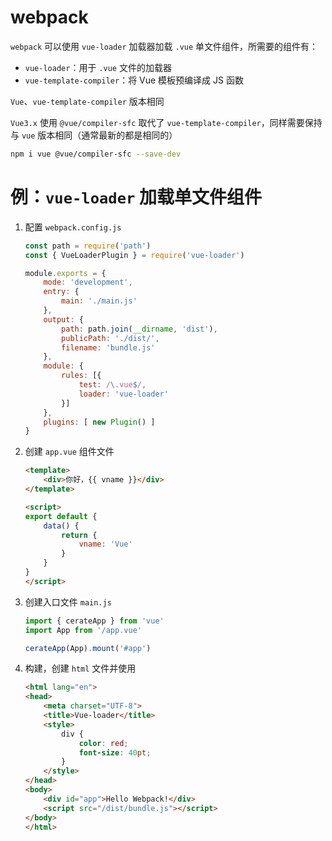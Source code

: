 # webpack

`webpack` 可以使用 `vue-loader` 加载器加载 `.vue` 单文件组件，所需要的组件有：

* `vue-loader`：用于 `.vue` 文件的加载器
* `vue-template-compiler`：将 Vue 模板预编译成 JS 函数

`Vue`、`vue-template-compiler` 版本相同

`Vue3.x` 使用 `@vue/compiler-sfc` 取代了 `vue-template-compiler`，同样需要保持与 `vue` 版本相同（通常最新的都是相同的）

```bash
npm i vue @vue/compiler-sfc --save-dev
```

# 例：`vue-loader` 加载单文件组件

1. 配置 `webpack.config.js`

    ```js
    const path = require('path')
    const { VueLoaderPlugin } = require('vue-loader')

    module.exports = {
        mode: 'development',
        entry: {
            main: './main.js'
        },
        output: {
            path: path.join(__dirname, 'dist'),
            publicPath: './dist/',
            filename: 'bundle.js'
        },
        module: {
            rules: [{
                test: /\.vue$/,
                loader: 'vue-loader'
            }]
        },
        plugins: [ new Plugin() ]
    }
    ```
2. 创建 `app.vue` 组件文件

    ```html
    <template>
        <div>你好，{{ vname }}</div>
    </template>

    <script>
    export default {
        data() {
            return {
                vname: 'Vue'
            }
        }
    }
    </script>
    ```
3. 创建入口文件 `main.js`

    ```js
    import { cerateApp } from 'vue'
    import App from '/app.vue'

    cerateApp(App).mount('#app')
    ```
4. 构建，创建 `html` 文件并使用

    ```html
    <html lang="en">
    <head>
        <meta charset="UTF-8">
        <title>Vue-loader</title>
        <style>
            div {
                color: red;
                font-size: 40pt;
            }
        </style>
    </head>
    <body>
        <div id="app">Hello Webpack!</div>
        <script src="/dist/bundle.js"></script>
    </body>
    </html>
    ```

‍
